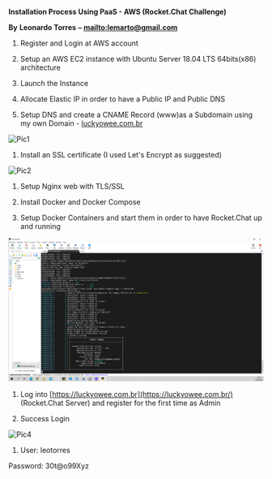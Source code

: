 **Installation Process Using PaaS - AWS (Rocket.Chat Challenge)**

**By**  **Leonardo Torres**  **–** [**mailto:lemarto@gmail.com**](mailto:lemarto@gmail.com)

1. Register and Login at AWS account

1. Setup an AWS EC2 instance with Ubuntu Server 18.04 LTS 64bits(x86) architecture
2. Launch the Instance

1. Allocate Elastic IP in order to have a Public IP and Public DNS

1. Setup DNS and create a CNAME Record (www)as a Subdomain using my own Domain - [luckyowee.com.br](https://luckyowee.com.br/)

![Pic1](RackMultipart20210617-4-qlwucg_html_9e032d3393fba4ec.png)

1. Install an SSL certificate (I used Let&#39;s Encrypt as suggested)

![Pic2](RackMultipart20210617-4-qlwucg_html_a282a199a366886e.png)

1. Setup Nginx web with TLS/SSL

1. Install Docker and Docker Compose

1. Setup Docker Containers and start them in order to have Rocket.Chat up and running

![Pic3](https://github.com/leotorres76/Rocket.Chat_ES_Leonardo_Torres/blob/main/rocketchat_installation_success.png)

1. Log into [https://luckyowee.com.br](https://luckyowee.com.br/) (Rocket.Chat Server) and register for the first time as Admin

1. Success Login

![Pic4](RackMultipart20210617-4-qlwucg_html_7aa057ff7724ef27.png)

1. User: leotorres

Password: 30t@o99Xyz
